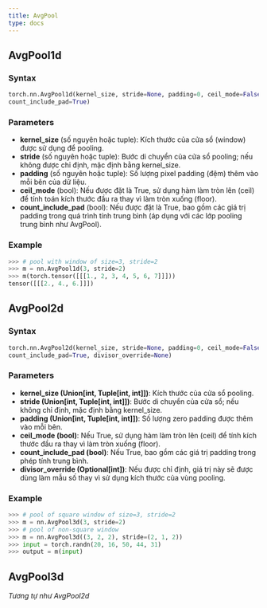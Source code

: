 ```yaml
---
title: AvgPool
type: docs
---
```


## AvgPool1d
### Syntax
```python
torch.nn.AvgPool1d(kernel_size, stride=None, padding=0, ceil_mode=False, 
count_include_pad=True)
```

### Parameters
+ **kernel_size** (số nguyên hoặc tuple): Kích thước của cửa sổ (window) được sử dụng để pooling.
+ **stride** (số nguyên hoặc tuple): Bước di chuyển của cửa sổ pooling; nếu không được chỉ định, mặc định bằng kernel_size.
+ **padding** (số nguyên hoặc tuple): Số lượng pixel padding (đệm) thêm vào mỗi bên của dữ liệu.
+ **ceil_mode** (bool): Nếu được đặt là True, sử dụng hàm làm tròn lên (ceil) để tính toán kích thước đầu ra thay vì làm tròn xuống (floor).
+ **count_include_pad** (bool): Nếu được đặt là True, bao gồm các giá trị padding trong quá trình tính trung bình (áp dụng với các lớp pooling trung bình như AvgPool).

### Example

```python
>>> # pool with window of size=3, stride=2
>>> m = nn.AvgPool1d(3, stride=2)
>>> m(torch.tensor([[[1., 2, 3, 4, 5, 6, 7]]]))
tensor([[[2., 4., 6.]]])
```

## AvgPool2d
### Syntax
```python
torch.nn.AvgPool2d(kernel_size, stride=None, padding=0, ceil_mode=False, 
count_include_pad=True, divisor_override=None)
```

### Parameters

- **kernel_size (Union[int, Tuple[int, int]])**: Kích thước của cửa sổ pooling.
- **stride (Union[int, Tuple[int, int]])**: Bước di chuyển của cửa sổ; nếu không chỉ định, mặc định bằng kernel_size.
- **padding (Union[int, Tuple[int, int]])**: Số lượng zero padding được thêm vào mỗi bên.
- **ceil_mode (bool)**: Nếu True, sử dụng hàm làm tròn lên (ceil) để tính kích thước đầu ra thay vì làm tròn xuống (floor).
- **count_include_pad (bool)**: Nếu True, bao gồm các giá trị padding trong phép tính trung bình.
- **divisor_override (Optional[int])**: Nếu được chỉ định, giá trị này sẽ được dùng làm mẫu số thay vì sử dụng kích thước của vùng pooling.

### Example

```python
>>> # pool of square window of size=3, stride=2
>>> m = nn.AvgPool3d(3, stride=2)
>>> # pool of non-square window
>>> m = nn.AvgPool3d((3, 2, 2), stride=(2, 1, 2))
>>> input = torch.randn(20, 16, 50, 44, 31)
>>> output = m(input)
```
## AvgPool3d

*Tương tự như AvgPool2d*
